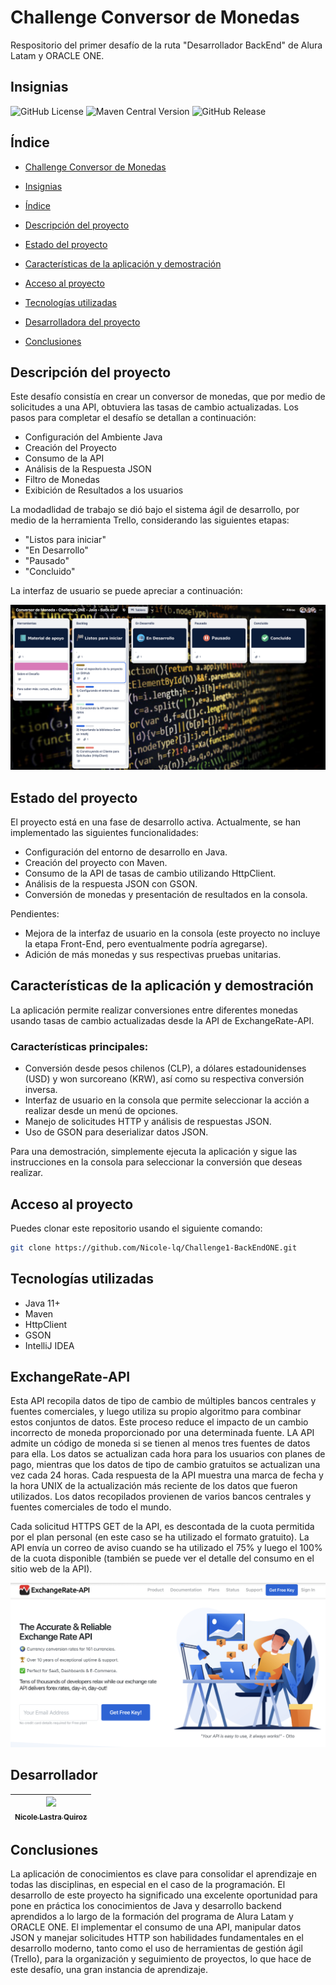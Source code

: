 # Challenge Conversor de Monedas

Respositorio del primer desafío de la ruta "Desarrollador BackEnd" de Alura Latam y ORACLE ONE.

## Insignias

![GitHub License](https://img.shields.io/github/license/Nicole-lq/Challenge1-BackEndONE)
![Maven Central Version](https://img.shields.io/maven-central/v/org.apache.maven.plugins/maven-compiler-plugin)
![GitHub Release](https://img.shields.io/github/v/release/Nicole-lq/Challenge1-BackEndONE)


## Índice

* [Challenge Conversor de Monedas](#Challenge-Conversor-de-Monedas)

* [Insignias](#insignias)

* [Índice](#índice)

* [Descripción del proyecto](#Descripción-del-proyecto)

* [Estado del proyecto](#Estado-del-proyecto)

* [Características de la aplicación y demostración](#Características-de-la-aplicación-y-demostración)

* [Acceso al proyecto](#acceso-proyecto)

* [Tecnologías utilizadas](#tecnologías-utilizadas)

* [Desarrolladora del proyecto](#Desarrolladora-del-proyecto)

* [Conclusiones](#conclusiones)


## Descripción del proyecto

Este desafío consistía en crear un conversor de monedas, que por medio de solicitudes a una API, obtuviera las tasas de cambio actualizadas.
Los pasos para completar el desafío se detallan a continuación:

* Configuración del Ambiente Java
* Creación del Proyecto
* Consumo de la API
* Análisis de la Respuesta JSON
* Filtro de Monedas
* Exibición de Resultados a los usuarios

La modadlidad de trabajo se dió bajo el sistema ágil de desarrollo, por medio de la herramienta Trello, considerando las  siguientes etapas:

* "Listos para iniciar"
* "En Desarrollo"
* "Pausado"
* "Concluido"

La interfaz de usuario se puede apreciar a continuación:

[<img src ="imagenes/trello.png">](https://trello.com/b/RU41cvaQ/conversor-de-moneda-challenge-one-java-back-end)


## Estado del proyecto

El proyecto está en una fase de desarrollo activa. Actualmente, se han implementado las siguientes funcionalidades:

* Configuración del entorno de desarrollo en Java.
* Creación del proyecto con Maven.
* Consumo de la API de tasas de cambio utilizando HttpClient.
* Análisis de la respuesta JSON con GSON.
* Conversión de monedas y presentación de resultados en la consola.

Pendientes:
* Mejora de la interfaz de usuario en la consola (este proyecto no incluye la etapa Front-End, pero eventualmente podría agregarse).
* Adición de más monedas y sus respectivas pruebas unitarias.

## Características de la aplicación y demostración

La aplicación permite realizar conversiones entre diferentes monedas usando tasas de cambio actualizadas desde la API de ExchangeRate-API. 

### Características principales:

* Conversión desde pesos chilenos (CLP), a dólares estadounidenses (USD) y won surcoreano (KRW), así como su respectiva conversión inversa.
* Interfaz de usuario en la consola que permite seleccionar la acción a realizar desde un menú de opciones.
* Manejo de solicitudes HTTP y análisis de respuestas JSON.
* Uso de GSON para deserializar datos JSON.

Para una demostración, simplemente ejecuta la aplicación y sigue las instrucciones en la consola para seleccionar la conversión que deseas realizar.

## Acceso al proyecto

Puedes clonar este repositorio usando el siguiente comando:

```sh
git clone https://github.com/Nicole-lq/Challenge1-BackEndONE.git
```

## Tecnologías utilizadas

* Java 11+
* Maven
* HttpClient
* GSON
* IntelliJ IDEA

## ExchangeRate-API

Esta API recopila datos de tipo de cambio de múltiples bancos centrales y fuentes comerciales, y luego utiliza su propio algoritmo para combinar estos conjuntos de datos. Este proceso reduce el impacto de un cambio incorrecto de moneda proporcionado por una determinada fuente. LA API admite un código de moneda si se tienen al menos tres fuentes de datos para ella. Los datos se actualizan cada hora para los usuarios con planes de pago, mientras que los datos de tipo de cambio gratuitos se actualizan una vez cada 24 horas. Cada respuesta de la API muestra una marca de fecha y la hora UNIX de la actualización más reciente de los datos que fueron utilizados. Los datos recopilados provienen de varios bancos centrales y fuentes comerciales de todo el mundo.

Cada solicitud HTTPS GET de la API, es descontada de la cuota permitida por el plan personal (en este caso se ha utilizado el formato gratuito). La API envía un correo de aviso cuando se ha utilizado el 75% y luego el 100% de la cuota disponible (también se puede ver el detalle del consumo en el sitio web de la API).

[<img src= "imagenes/API.png">](https://www.exchangerate-api.com)



## Desarrollador

| [<img src="https://avatars.githubusercontent.com/u/84999245?s=96&v=4" width=115><br><sub> Nicole Lastra Quiroz </sub>](https://github.com/Nicole-lq)|
| :---: |


## Conclusiones

La aplicación de conocimientos es clave para consolidar el aprendizaje en todas las disciplinas, en especial en el caso de la programación. El desarrollo de este proyecto ha significado una excelente oportunidad para pone en práctica los conocimientos de Java y desarrollo backend aprendidos a lo largo de la formación del programa de Alura Latam y ORACLE ONE. El implementar el consumo de una API, manipular datos JSON y manejar solicitudes HTTP son habilidades fundamentales en el desarrollo moderno, tanto como el uso de herramientas de gestión ágil (Trello), para la organización y seguimiento de proyectos, lo que hace de este desafío, una gran instancia de aprendizaje.
